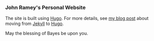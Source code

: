 ### John Ramey's Personal Website

The site is built using [Hugo](https://gohugo.io/). For more details, see [my blog post](https://ramhiser.com/post/2017-12-28-bye-bye-jekyll-hello-hugo/)
about moving from [Jekyll](https://jekyllrb.com/) to [Hugo](https://gohugo.io/).

May the blessing of Bayes be upon you.
